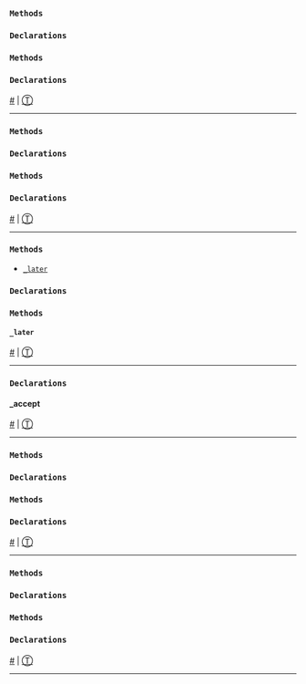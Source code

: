 ### `Methods`

### `Declarations`

### `Methods`

### `Declarations`

#### 

[\#][0] | [Ⓣ][1]



---


[0]: #
[1]: #declarations
### `Methods`

### `Declarations`

### `Methods`

### `Declarations`

#### 

[\#][0] | [Ⓣ][1]



---


[0]: #
[1]: #declarations
### `Methods`
* [`_later`][0]

### `Declarations`

### `Methods`

#### `_later`

[\#][0] | [Ⓣ][1]



---



### `Declarations`

#### _accept

[\#][2] | [Ⓣ][3]



---


[0]: #_later
[1]: #methods
[2]: #_accept
[3]: #declarations
### `Methods`

### `Declarations`

### `Methods`

### `Declarations`

#### 

[\#][0] | [Ⓣ][1]



---


[0]: #
[1]: #declarations
### `Methods`

### `Declarations`

### `Methods`

### `Declarations`

#### 

[\#][0] | [Ⓣ][1]



---


[0]: #
[1]: #declarations